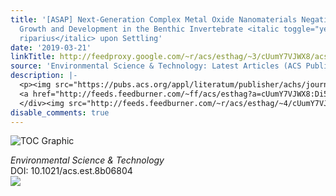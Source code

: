 ```yaml
---
title: '[ASAP] Next-Generation Complex Metal Oxide Nanomaterials Negatively Impact
  Growth and Development in the Benthic Invertebrate <italic toggle="yes">Chironomus
  riparius</italic> upon Settling'
date: '2019-03-21'
linkTitle: http://feedproxy.google.com/~r/acs/esthag/~3/cUumY7VJWX8/acs.est.8b06804
source: 'Environmental Science & Technology: Latest Articles (ACS Publications)'
description: |-
  <p><img src="https://pubs.acs.org/appl/literatum/publisher/achs/journals/content/esthag/0/esthag.ahead-of-print/acs.est.8b06804/20190321/images/medium/es-2018-068048_0005.gif" alt="TOC Graphic"/></p><div><cite>Environmental Science & Technology</cite></div><div>DOI: 10.1021/acs.est.8b06804</div><div class="feedflare">
  <a href="http://feeds.feedburner.com/~ff/acs/esthag?a=cUumY7VJWX8:Di55Dh38bXA:yIl2AUoC8zA"><img src="http://feeds.feedburner.com/~ff/acs/esthag?d=yIl2AUoC8zA" border="0"></img></a>
  </div><img src="http://feeds.feedburner.com/~r/acs/esthag/~4/cUumY7VJWX8" height="1" width="1" ...
disable_comments: true
---
```

<p><img src="https://pubs.acs.org/appl/literatum/publisher/achs/journals/content/esthag/0/esthag.ahead-of-print/acs.est.8b06804/20190321/images/medium/es-2018-068048_0005.gif" alt="TOC Graphic"/></p><div><cite>Environmental Science & Technology</cite></div><div>DOI: 10.1021/acs.est.8b06804</div><div class="feedflare">
<a href="http://feeds.feedburner.com/~ff/acs/esthag?a=cUumY7VJWX8:Di55Dh38bXA:yIl2AUoC8zA"><img src="http://feeds.feedburner.com/~ff/acs/esthag?d=yIl2AUoC8zA" border="0"></img></a>
</div><img src="http://feeds.feedburner.com/~r/acs/esthag/~4/cUumY7VJWX8" height="1" width="1" ...
